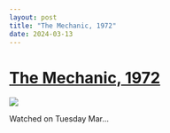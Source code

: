 ```yaml
---
layout: post
title: "The Mechanic, 1972"
date: 2024-03-13
---
```


# [The Mechanic, 1972](https://letterboxd.com/pavlesap/film/the-mechanic/)

<p><img src="https://a.ltrbxd.com/resized/film-poster/3/9/6/5/2/39652-the-mechanic-0-600-0-900-crop.jpg?v=1986a75ed8" /></p> <p>Watched on Tuesday Mar...
